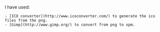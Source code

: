 I have used:

	- [ICO converter](http://www.icoconverter.com/) to generate the ico files from the png.
	- [Gimp](http://www.gimp.org/) to convert from png to xpm.
